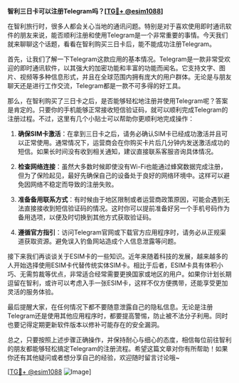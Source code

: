 **智利三日卡可以注册Telegram吗？[[TG💪+ @esim1088](https://t.me/s/esim1088)]**

在智利旅行时，很多人都会关心当地的通讯问题。特别是对于喜欢使用即时通讯软件的朋友来说，能否顺利注册和使用Telegram是一个非常重要的事情。今天我们就来聊聊这个话题，看看在智利购买三日卡后，能不能成功注册Telegram。

首先，让我们了解一下Telegram这款应用的基本情况。Telegram是一款非常受欢迎的即时通讯软件，以其强大的加密功能和丰富的功能而闻名。它支持文字、图片、视频等多种信息形式，并且在全球范围内拥有庞大的用户群体。无论是与朋友聊天还是进行工作交流，Telegram都是一款不可多得的好工具。

那么，在智利购买了三日卡之后，是否能够轻松地注册并使用Telegram呢？答案是肯定的。只要你的手机能够正常接收短信验证码，就可以顺利完成Telegram的注册过程。不过，这里有几个小贴士可以帮助你更顺利地完成操作：

1. **确保SIM卡激活**：在拿到三日卡之后，请务必确认SIM卡已经成功激活并且可以正常使用。通常情况下，运营商会在你购买卡片后几分钟内发送激活成功的短信。如果长时间没有收到相关通知，建议直接联系客服咨询具体情况。

2. **检查网络连接**：虽然大多数时候即使没有Wi-Fi也能通过蜂窝数据完成注册，但为了保险起见，最好先确保自己的设备处于良好的网络环境中。这样可以避免因网络不稳定而导致的注册失败。

3. **准备备用联系方式**：有时候由于地区限制或者运营商政策原因，可能会遇到无法直接接收到短信验证码的情况。这时你可以提前准备好另一个手机号码作为备用选项，以便及时切换到其他方式获取验证码。

4. **遵循官方指引**：访问Telegram官网或下载官方应用程序时，请务必从正规渠道获取资源。避免误入钓鱼网站造成个人信息泄露等问题。

接下来我们再谈谈关于ESIM卡的一些知识。近年来随着科技的发展，越来越多的人开始选择使用ESIM卡代替传统实体SIM卡。相比于后者，ESIM卡具有体积小巧、无需剪裁等优点，非常适合经常需要更换国家或地区的用户。如果你计划长期逗留在智利，或许可以考虑入手一张ESIM卡，这样不仅方便携带，还能享受更加灵活的服务体验。

最后提醒大家，在任何情况下都不要随意泄露自己的隐私信息。无论是注册Telegram还是使用其他应用程序时，都要提高警惕，防止被不法分子利用。同时也要记得定期更新软件版本以修补可能存在的安全漏洞。

总之，只要按照上述步骤正确操作，并保持耐心与细心的态度，相信每位前往智利的朋友都能够轻松搞定Telegram的注册流程。希望这篇文章对你有所帮助！如果你还有其他疑问或者想分享自己的经验，欢迎随时留言讨论哦~

[[TG💪+ @esim1088](https://t.me/s/esim1088) ![Image](https://i.postimg.cc/4NQfJmqS/Snipaste-2025-05-13-00-14-12.png)]